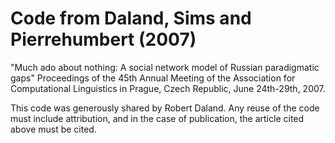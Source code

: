 # Code from Daland, Sims and Pierrehumbert (2007)

"Much ado about nothing: A social network model of Russian paradigmatic gaps"
Proceedings of the 45th Annual Meeting of the Association for Computational
Linguistics in Prague, Czech Republic, June 24th-29th, 2007.

This code was generously shared by Robert Daland. Any reuse of the code must
include attribution, and in the case of publication, the article cited above
must be cited.

